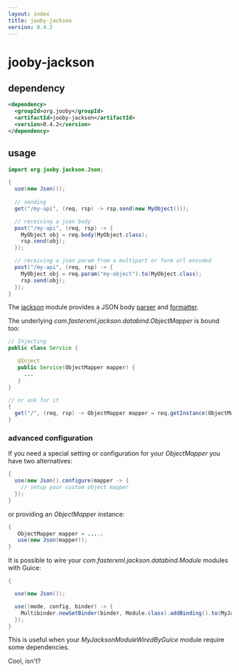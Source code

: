 ```yaml
---
layout: index
title: jooby-jackson
version: 0.4.2
---
```


# jooby-jackson

## dependency

```xml
<dependency>
  <groupId>org.jooby</groupId>
  <artifactId>jooby-jackson</artifactId>
  <version>0.4.2</version>
</dependency>
```
## usage

```java
import org.jooby.jackson.Json;

{
  use(new Json());
 
  // sending
  get("/my-api", (req, rsp) -> rsp.send(new MyObject())); 

  // receiving a json body
  post("/my-api", (req, rsp) -> {
    MyObject obj = req.body(MyObject.class);
    rsp.send(obj);
  });

  // receiving a json param from a multipart or form url encoded
  post("/my-api", (req, rsp) -> {
    MyObject obj = req.param("my-object").to(MyObject.class);
    rsp.send(obj);
  });
}
```

The [jackson](http://jackson.codehaus.org/) module provides a JSON body [parser]({{apidocs}}/Body.Parser.html) and [formatter]({{apidocs}}/Body.Formatter.html).

The underlying *com.fasterxml.jackson.databind.ObjectMapper* is bound too:

```java
// Injecting
public class Service {

   @Inject
   public Service(ObjectMapper mapper) {
     ...
   }
}

// or ask for it
{
  get("/", (req, rsp) -> ObjectMapper mapper = req.getInstance(ObjectMapper.class));
}
```

### advanced configuration

If you need a special setting or configuration for your *ObjectMapper* you have two alternatives:

```java
{
  use(new Json().configure(mapper -> {
    // setup your custom object mapper
  });
}
```

or providing an *ObjectMapper* instance:

```java
{
   ObjectMapper mapper = ....;
   use(new Json(mapper));
}
```

It is possible to wire your *com.fasterxml.jackson.databind.Module* modules with Guice:

```java
{

  use(new Json());

  use((mode, config, binder) -> {
    Multibinder.newSetBinder(binder, Module.class).addBinding().to(MyJacksonModuleWiredByGuice.class);
  });
}
```

This is useful when your *MyJacksonModuleWiredByGuice* module require some dependencies.

Cool, isn't?
